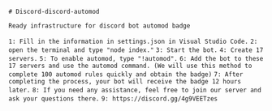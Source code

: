 `# Discord-discord-automod`

`Ready infrastructure for discord bot automod badge`

`1: Fill in the information in settings.json in Visual Studio Code.`
`2: open the terminal and type "node index."`
`3: Start the bot.`
`4: Create 17 servers.`
`5: To enable automod, type "!automod".`
`6: Add the bot to these 17 servers and use the automod command. (We will use this method to complete 100 automod rules quickly and obtain the badge)`
`7: After completing the process, your bot will receive the badge 12 hours later.`
`8: If you need any assistance, feel free to join our server and ask your questions there.`
`9: https://discord.gg/4g9VEETzes`
